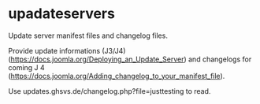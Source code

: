 # upadateservers
Update server manifest files and changelog files.

Provide update informations (J3/J4) (https://docs.joomla.org/Deploying_an_Update_Server)
and changelogs for coming J 4 (https://docs.joomla.org/Adding_changelog_to_your_manifest_file).

Use updates.ghsvs.de/changelog.php?file=justtesting to read.
